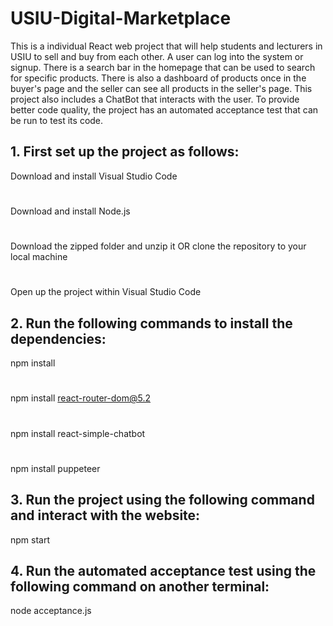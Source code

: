# USIU-Digital-Marketplace
This is a individual React web project that will help students and lecturers in USIU to sell and buy from each other. 
A user can log into the system or signup. There is a search bar in the homepage that can be used to search for specific products. 
There is also a dashboard of products once in the buyer's page and the seller can see all products in the seller's page. 
This project also includes a ChatBot that interacts with the user. To provide better code quality, the project has an automated 
acceptance test that can be run to test its code.

## 1. First set up the project as follows:
Download and install Visual Studio Code
#
Download and install Node.js
#
Download the zipped folder and unzip it OR clone the repository to your local machine
#
Open up the project within Visual Studio Code

## 2. Run the following commands to install the dependencies:
npm install
#
npm install react-router-dom@5.2
#
npm install react-simple-chatbot
#
npm install puppeteer

## 3. Run the project using the following command and interact with the website:
npm start
 
## 4. Run the automated acceptance test using the following command on another terminal:
node acceptance.js